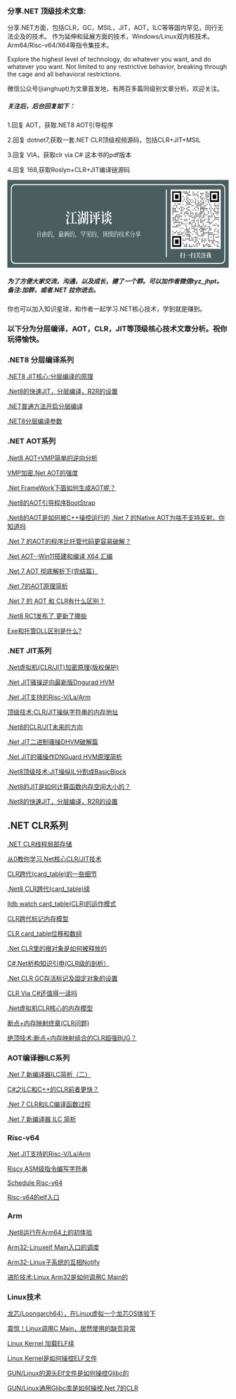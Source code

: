 ### 分享.NET 顶级技术文章:

分享.NET方面，包括CLR，GC，MSIL，JIT，AOT，ILC等等国内罕见，同行无法企及的技术。
作为延伸和延展方面的技术，Windows/Linux双内核技术。 Arm64/Risc-v64/X64等指令集技术。

Explore the highest level of technology, do whatever you want, and do whatever you want. 
Not limited to any restrictive behavior, breaking through the cage and all behavioral restrictions.

微信公众号(jianghupt)为文章首发地，有两百多篇同级别文章分析。欢迎关注。

 ##### 关注后，后台回复如下：

 1.回复 AOT，获取.NET8 AOT引导程序

 2.回复 dotnet7,获取一套.NET CLR顶级视频源码，包括CLR+JIT+MSIL

 3.回复 VIA，获取clr via C# 这本书的pdf版本

 4.回复 168,获取Roslyn+CLR+JIT编译链源码


<!--- ![image](https://github.com/tangyanzhi/CLR/blob/main/Roslyn_CLR_JIT/%E5%85%B3%E6%B3%A8%E4%BD%9C%E8%80%85.png?raw=true) -->


 <img src="https://github.com/tangyanzhi/CLR/blob/main/Roslyn_CLR_JIT/%E5%85%B3%E6%B3%A8%E4%BD%9C%E8%80%85.png?raw=true" width = "600" height = "200" alt="微信公众号，欢迎关注" align=center />

##### 为了方便大家交流，沟通，以及成长，建了一个群。可以加作者微信tyz_jhpt。备注:加群，或者.NET 拉你进去。

你也可以加入知识星球，和作者一起学习.NET核心技术，学到就是赚到。



### 以下分为分层编译，AOT，CLR，JIT等顶级核心技术文章分析。祝你玩得愉快。


### .NET8 分层编译系列
[.NET8 JIT核心:分层编译的原理](https://mp.weixin.qq.com/s?__biz=Mzg5NDYwNjU4MA==&mid=2247485453&idx=1&sn=f7c1a6198b9e24af64a6a88b80230a76&chksm=c01c4596f76bcc80ff69ce39bc691f508a118f679d64c070e12538151dde161c4f80da935724&token=2073290139&lang=zh_CN#rd)

[.Net8的快速JIT，分层编译，R2R的设置](https://mp.weixin.qq.com/s?__biz=Mzg5NDYwNjU4MA==&mid=2247484697&idx=1&sn=d4d80af9f3f9d64d959c6c403a6b5f44&chksm=c01c4882f76bc1945679229711e6a4fe52350712be7e79c40ddf0ea1fa513666ca63869820c9&token=2073290139&lang=zh_CN#rd)

[.NET普通方法开启分层编译](https://mp.weixin.qq.com/s?__biz=Mzg5NDYwNjU4MA==&mid=2247485458&idx=1&sn=18cc43c4ac550b4be88ee633dc46c118&chksm=c01c4589f76bcc9f818282e220a793aacc87da741eb278fd77a5365a06d261cd7310e21e652a&token=2073290139&lang=zh_CN#rd)

[.NET8分层编译参数](https://mp.weixin.qq.com/s?__biz=Mzg5NDYwNjU4MA==&mid=2247485462&idx=1&sn=0c334fb7d2a5e240fc921757eb2cc42d&chksm=c01c458df76bcc9bc563e8e1ab90fe2e132415f83ed995667941579523d8548f9065673389c6&token=2073290139&lang=zh_CN#rd)


### .NET AOT系列
[.Net8 AOT+VMP简单的逆向分析](https://mp.weixin.qq.com/s?__biz=Mzg5NDYwNjU4MA==&mid=2247485169&idx=1&sn=a52e359f44a7e7eea1732d7e32ecbf08&chksm=c01c4b6af76bc27cd9dbfa61a46eca65760d91e935178f400949c881b04981ad4c9512815a96&token=2073290139&lang=zh_CN#rd)

[VMP加密.Net AOT的强度](https://mp.weixin.qq.com/s?__biz=Mzg5NDYwNjU4MA==&mid=2247485119&idx=1&sn=36e081188c3678d4b26b7502d6152c2a&chksm=c01c4b24f76bc232b53432f55e0b975a68a5745a56a2a5d97103dc4810099cd34bc338523cbe&token=2073290139&lang=zh_CN#rd)

[.Net FrameWork下面如何生成AOT呢？](https://mp.weixin.qq.com/s?__biz=Mzg5NDYwNjU4MA==&mid=2247484967&idx=1&sn=3a0db011bfb8b8f8f4d7c429be3746a2&chksm=c01c4bbcf76bc2aacd720a9e9f8918c8f5b3308d6eb6372482065e264eaf71124bc989c9afaf&token=2073290139&lang=zh_CN#rd)

[.Net8的AOT引导程序BootStrap](https://mp.weixin.qq.com/s?__biz=Mzg5NDYwNjU4MA==&mid=2247484953&idx=1&sn=3d9e15f17fe5ccbfd3f36ff64a0e25c4&chksm=c01c4b82f76bc294ed18a3db625c379281f61da3e35e84ed68072aed51e92125f416468d3efb&token=2073290139&lang=zh_CN#rd)

[.Net8的AOT是如何被C++操控运行的](https://mp.weixin.qq.com/s?__biz=Mzg5NDYwNjU4MA==&mid=2247484937&idx=1&sn=a6b205e8c32c78b0364ce250f0165e7e&chksm=c01c4b92f76bc28477f740dead94a595584fd7a05d5f8559d18f32fef798c305e29fbd8736b0&token=2073290139&lang=zh_CN#rd)
[.Net 7 的Native AOT为啥不支持反射，你知道吗](https://mp.weixin.qq.com/s?__biz=Mzg5NDYwNjU4MA==&mid=2247484292&idx=1&sn=f4719530045215d544592bb3560a9eb7&chksm=c01c4e1ff76bc709436ac31defca4b88e44aa339e646eed5a8ba3fa46d0fecaddd164f32ae34&token=2073290139&lang=zh_CN#rd)

[.Net 7 的AOT的程序比托管代码更容易破解？](https://mp.weixin.qq.com/s?__biz=Mzg5NDYwNjU4MA==&mid=2247484258&idx=1&sn=44cfb21719bc01c3a5dea6ded39fd03b&chksm=c01c4ef9f76bc7ef87a974b079bf08b32812cd3f88d43bfee788b84de8b68f03bca310f2a3aa&token=2073290139&lang=zh_CN#rd)

[.Net AOT--Win11搭建和编译 X64 汇编](https://mp.weixin.qq.com/s?__biz=Mzg5NDYwNjU4MA==&mid=2247484207&idx=1&sn=07b1049302dd9e0550e4ed39b403ab60&chksm=c01c4eb4f76bc7a2994b185017d5db473a280c75aad13139c80dba2e1d0b4aeed3270e72c830&token=2073290139&lang=zh_CN#rd)

[​.Net 7 AOT 彻底解析下(完结篇）](https://mp.weixin.qq.com/s?__biz=Mzg5NDYwNjU4MA==&mid=2247484176&idx=1&sn=bc1a16254c61c3cead0188b2e081691d&chksm=c01c4e8bf76bc79d8168826b8d970d5145b54e493dbf4d8a2b0bd4399ebfe0430160c1202f54&token=2073290139&lang=zh_CN#rd)

[.Net 7的AOT原理简析](https://mp.weixin.qq.com/s?__biz=Mzg5NDYwNjU4MA==&mid=2247484156&idx=1&sn=8b7de8c492037ec94fd9893115cf3a13&chksm=c01c4f67f76bc6712eb8c395358c4f1e7daaa2e7bf497444b36d659f41ccba4ac5f0cd89779a&token=2073290139&lang=zh_CN#rd)

[.Net 7 的 AOT 和 CLR有什么区别？](https://mp.weixin.qq.com/s?__biz=Mzg5NDYwNjU4MA==&mid=2247484148&idx=1&sn=a582388f79946f51281f9aa901cbc39a&chksm=c01c4f6ff76bc679c902273e06ff7f07e78a160941aa67f9ae29b24c4411fdac391d8c7e861b&token=2073290139&lang=zh_CN#rd)

[.Net8 RC1发布了,更新了哪些](https://mp.weixin.qq.com/s?__biz=Mzg5NDYwNjU4MA==&mid=2247485224&idx=1&sn=09091463ce43ef349274ed920ad97051&chksm=c01c4ab3f76bc3a5756b3f251e022c8abf037d0c374edb851768e4d2fbfac434caf07ec50b59&token=2073290139&lang=zh_CN#rd)

[Exe和托管DLL区别是什么?](https://mp.weixin.qq.com/s?__biz=Mzg5NDYwNjU4MA==&mid=2247485106&idx=1&sn=b47e2d08b4ca5f2f87167f43f962bfcd&chksm=c01c4b29f76bc23f9705d9363800b4f229a85bf2f2cea72ec63f74277a0aa9f60c29db546b6f&token=2073290139&lang=zh_CN#rd)


### .NET JIT系列
[.Net虚拟机(CLR/JIT)加密原理(版权保护)](https://mp.weixin.qq.com/s?__biz=Mzg5NDYwNjU4MA==&mid=2247485395&idx=1&sn=b640a5e447083dc7312effe3dc28dfe9&chksm=c01c4a48f76bc35ecec1f6aa4559d8fcf8686cec2e4d489afe35f1f021cd9a8c8e436fcd5afa&token=2073290139&lang=zh_CN#rd)

[.Net JIT骚操逆向最新版Dngurad HVM](https://mp.weixin.qq.com/s?__biz=Mzg5NDYwNjU4MA==&mid=2247485387&idx=1&sn=5ea612e6590c5d19dcd95d4ec34f007c&chksm=c01c4a50f76bc3466f7b6cad8faf26473e70ef4f3ecea8b55f0a0138b8c2100eaedc956e3acb&token=2073290139&lang=zh_CN#rd)

[.Net JIT支持的Risc-V/La/Arm](https://mp.weixin.qq.com/s?__biz=Mzg5NDYwNjU4MA==&mid=2247485299&idx=1&sn=f099753e12d8199f4d91dedcb8cbb5e3&chksm=c01c4ae8f76bc3fe1e3300d7c1214026d42c8df376a2aaa08ecdc5b242bca6037e24a9e3a3d8&token=2073290139&lang=zh_CN#rd)

[顶级技术:CLR/JIT操纵字符串的内存地址](https://mp.weixin.qq.com/s?__biz=Mzg5NDYwNjU4MA==&mid=2247485147&idx=1&sn=689e5ec97e6c6ae1897399b2c9b9fd32&chksm=c01c4b40f76bc256ede4b7bc286412b19461f74cab051271506d489b0a9a18319b11b8a4b464&token=2073290139&lang=zh_CN#rd)

[.Net8的CLR/JIT未来的方向](https://mp.weixin.qq.com/s?__biz=Mzg5NDYwNjU4MA==&mid=2247485082&idx=1&sn=80adce465163face17996bcce3a4197a&chksm=c01c4b01f76bc217bdccfa201f88aed1005f2f119e9cb719176a7e06861df15f3b4068b54bee&token=2073290139&lang=zh_CN#rd)

[.Net JIT二进制骚操DHVM破解篇](https://mp.weixin.qq.com/s?__biz=Mzg5NDYwNjU4MA==&mid=2247485043&idx=1&sn=748720e33d1c0b92bb58a3bb717b9c7c&chksm=c01c4be8f76bc2feb272ff19d79bd09438efa2c87f9de618117540d2bff461b37496536e47df&token=2073290139&lang=zh_CN#rd)

[.Net JIT的骚操作DNGuard HVM原理简析](https://mp.weixin.qq.com/s?__biz=Mzg5NDYwNjU4MA==&mid=2247485008&idx=1&sn=1689fd499cf23e80f7d2c343175b2c7a&chksm=c01c4bcbf76bc2ddcb6a509e38172e764d614a7d3e38127872bf49e4a05f00dd1fcbafb10602&token=2073290139&lang=zh_CN#rd)

[.Net8顶级技术:JIT操纵IL分割成BasicBlock](https://mp.weixin.qq.com/s?__biz=Mzg5NDYwNjU4MA==&mid=2247484850&idx=1&sn=1d820fbbc617a5387d3127ba4cc409c0&chksm=c01c4829f76bc13f356daaedf4bcaa0a8dd6672ca6d3473b6fc0c9706613e0e4f3feeae6c1f5&token=2073290139&lang=zh_CN#rd)

[.Net8的JIT是如何计算函数内存空间大小的？](https://mp.weixin.qq.com/s?__biz=Mzg5NDYwNjU4MA==&mid=2247484724&idx=1&sn=da944b81252cc6b2ba2b472798709668&chksm=c01c48aff76bc1b9d9534a1c803c010e7c11c0dcd707f4c948007e3dcae7faacc7be159add58&token=2073290139&lang=zh_CN#rd)

[.Net8的快速JIT，分层编译，R2R的设置](https://mp.weixin.qq.com/s?__biz=Mzg5NDYwNjU4MA==&mid=2247484697&idx=1&sn=d4d80af9f3f9d64d959c6c403a6b5f44&chksm=c01c4882f76bc1945679229711e6a4fe52350712be7e79c40ddf0ea1fa513666ca63869820c9&token=2073290139&lang=zh_CN#rd)


## .NET CLR系列
[.NET CLR线程局部存储](https://mp.weixin.qq.com/s?__biz=Mzg5NDYwNjU4MA==&mid=2247485544&idx=1&sn=bcd03ac571849a2f7f628b99bc4fce43&chksm=c01c45f3f76bcce5413f07e8ad3bf933e6079d5b7cdfd751e0dbc4d332106abe00c703164f99&token=2073290139&lang=zh_CN#rd)

[从0教你学习.Net核心CLR/JIT技术](https://mp.weixin.qq.com/s?__biz=Mzg5NDYwNjU4MA==&mid=2247485402&idx=1&sn=125288c2a4c99fd01b3aef58bfc55224&chksm=c01c4a41f76bc357c1c1920294113865b7c406ed00de199cbee04d3cb59b4f901f152a6fe26c&token=2073290139&lang=zh_CN#rd)

[CLR跨代(card_table)的一些细节](https://mp.weixin.qq.com/s?__biz=Mzg5NDYwNjU4MA==&mid=2247485379&idx=1&sn=da9b41bfcc7a423f9bac0c9cb9b6aeb9&chksm=c01c4a58f76bc34ea7b1d0694fc0d338a3b42644362af4b8dd06938d5fe33c18f22e3585748f&token=2073290139&lang=zh_CN#rd)

[.Net8 CLR跨代(card_table)续](https://mp.weixin.qq.com/s?__biz=Mzg5NDYwNjU4MA==&mid=2247485375&idx=1&sn=ca4e2fc5b0a0edc762fb0409c3d710c4&chksm=c01c4a24f76bc332f2abe8e8570c51b73eda0b7f0d3eb4381a4ff8a4678a92bc1d2831f7f79a&token=2073290139&lang=zh_CN#rd)

[lldb watch card_table(CLR)的运作模式](https://mp.weixin.qq.com/s?__biz=Mzg5NDYwNjU4MA==&mid=2247485370&idx=1&sn=59480b2c999836322267c997623f42ee&chksm=c01c4a21f76bc33709b9010f7597b2a94fd91afcf610201074267cd26ef0c36ecfc9543f2fae&token=2073290139&lang=zh_CN#rd)

[CLR跨代标记内存模型](https://mp.weixin.qq.com/s?__biz=Mzg5NDYwNjU4MA==&mid=2247485366&idx=1&sn=682cbea6d5839255f3cc46b94b4a3300&chksm=c01c4a2df76bc33b8a2ac18caa9b1098e58b6efc285749c49dbb66d92ec766cc8b236f8f5592&token=2073290139&lang=zh_CN#rd)

[CLR card_table位移和数组](https://mp.weixin.qq.com/s?__biz=Mzg5NDYwNjU4MA==&mid=2247485362&idx=1&sn=963a15b05d9bbc297ff38f77303dd8a7&chksm=c01c4a29f76bc33f8ef340c271a5e55bf004d3ccd52301bd4caaab2705b4632477a75c695818&token=2073290139&lang=zh_CN#rd)

[.Net CLR里的根对象是如何被释放的](https://mp.weixin.qq.com/s?__biz=Mzg5NDYwNjU4MA==&mid=2247485354&idx=2&sn=41f7c083bd5df936e53939b8cce608ff&chksm=c01c4a31f76bc327dc915f73d5fc207b12ad582dd2b0f39deef0fcdff852414ff15173c5cab5&token=2073290139&lang=zh_CN#rd)

[C#.Net析构知识引申(CLR级的剖析）](https://mp.weixin.qq.com/s?__biz=Mzg5NDYwNjU4MA==&mid=2247485332&idx=1&sn=0120f1eb67af0859af49c2021bbc8c8c&chksm=c01c4a0ff76bc319303032d7427b3e56b68bb8a092d96d359c167eb97e1b504c7256a8c28020&token=2073290139&lang=zh_CN#rd)

[.Net CLR GC存活标记及固定对象的设置](https://mp.weixin.qq.com/s?__biz=Mzg5NDYwNjU4MA==&mid=2247485231&idx=1&sn=e335f007c21f7343dc7ecf91508bd0c1&chksm=c01c4ab4f76bc3a214fa49e20ce8c0eea8a0151f6c345e644ba1b92413c9fddbc564dae5bc80&token=2073290139&lang=zh_CN#rd)

[CLR Via C#还值得一读吗](https://mp.weixin.qq.com/s?__biz=Mzg5NDYwNjU4MA==&mid=2247485187&idx=1&sn=68e2a3dedd3a112d5f4cc9e5da6788e4&chksm=c01c4a98f76bc38e87db6ad571e70a032c5c3d04918ecf4511d44d31fbd4af60e3e79ef2473a&token=2073290139&lang=zh_CN#rd)

[.Net虚拟机CLR核心的内存模型](https://mp.weixin.qq.com/s?__biz=Mzg5NDYwNjU4MA==&mid=2247484913&idx=1&sn=34ae068d421506090727fbc1c6c4a8ca&chksm=c01c486af76bc17c098ef4b5ec3e4df85d8472dd62b8e9194ed1aad579ae556ed2914e6a8072&token=2073290139&lang=zh_CN#rd)

[断点+内存映射终章(CLR问题)](https://mp.weixin.qq.com/s?__biz=Mzg5NDYwNjU4MA==&mid=2247484900&idx=1&sn=7e42d04f00f270040f8bc07654782222&chksm=c01c487ff76bc16974c6b0e485becd6beaf3d67a6066eab9f43730b6a6bc5a3515592741fc09&token=2073290139&lang=zh_CN#rd)

[绝顶技术:断点+内存映射组合的CLR超强BUG？](https://mp.weixin.qq.com/s?__biz=Mzg5NDYwNjU4MA==&mid=2247484891&idx=1&sn=588b1b1d9de96c95c19b7cd6cc7425f6&chksm=c01c4840f76bc1564aa345caa0e4bd3a88609d6a72010032987c2291d6e28f14cdbd59065f63&token=2073290139&lang=zh_CN#rd)


### AOT编译器ILC系列
[.Net 7 新编译器ILC简析（二）](https://mp.weixin.qq.com/s?__biz=Mzg5NDYwNjU4MA==&mid=2247484241&idx=1&sn=165780e1be66a3dba73f53bfb967ad18&chksm=c01c4ecaf76bc7dcffb2b3c145aa5b9de555d651386abb5932b94882a6baf34b35c764a85f71&token=2073290139&lang=zh_CN#rd)

[C#之ILC和C++的CLR前者更快？](https://mp.weixin.qq.com/s?__biz=Mzg5NDYwNjU4MA==&mid=2247484215&idx=1&sn=107e876fb36b56180b262eaf2c58ba36&chksm=c01c4eacf76bc7bae560e748e8eba911922e0349f0f46ce552d7aaf6a8fbbcf2947a6d95cc11&token=2073290139&lang=zh_CN#rd)

[.Net 7 CLR和ILC编译函数过程](https://mp.weixin.qq.com/s?__biz=Mzg5NDYwNjU4MA==&mid=2247484196&idx=1&sn=8041d7f57fa38093575db75226da2ded&chksm=c01c4ebff76bc7a946e7586b059c51b024b36a01d5eb318742de0c288766486187e0ec7ca591&token=2073290139&lang=zh_CN#rd)

[.Net 7 新编译器 ILC 简析](https://mp.weixin.qq.com/s?__biz=Mzg5NDYwNjU4MA==&mid=2247484180&idx=1&sn=418cc4dc2d124a107f52c34739181e50&chksm=c01c4e8ff76bc79991e1b1086487f5a60d0068c358969c47945843ac88be74aa90de38ed9302&token=2073290139&lang=zh_CN#rd)


### Risc-v64
[.Net JIT支持的Risc-V/La/Arm](https://mp.weixin.qq.com/s?__biz=Mzg5NDYwNjU4MA==&mid=2247485299&idx=1&sn=f099753e12d8199f4d91dedcb8cbb5e3&chksm=c01c4ae8f76bc3fe1e3300d7c1214026d42c8df376a2aaa08ecdc5b242bca6037e24a9e3a3d8&token=2073290139&lang=zh_CN#rd)

[Riscv ASM级指令编写字符串](https://mp.weixin.qq.com/s?__biz=Mzg5NDYwNjU4MA==&mid=2247484622&idx=1&sn=e86f482f9c7b14dd54d9e3b7bb9cdf3a&chksm=c01c4955f76bc04396e3efba8feb23584644e7819d318eda2e70287017d68bd87fc918717cff&token=2073290139&lang=zh_CN#rd)

[Schedule Risc-v64](https://mp.weixin.qq.com/s?__biz=Mzg5NDYwNjU4MA==&mid=2247484586&idx=1&sn=42f3dc5e04c7abfb9ef3bc93c124f2c2&chksm=c01c4931f76bc027c8c03093195a96875e4a5cbb931118dd7a3553887203a2cb7aca95001982&token=2073290139&lang=zh_CN#rd)

[Risc-v64的elf入口](https://mp.weixin.qq.com/s?__biz=Mzg5NDYwNjU4MA==&mid=2247484573&idx=1&sn=84ec4376226758cdcb6d56572912b44d&chksm=c01c4906f76bc01042127e6398fda037a6e8e2e4e785be4941c6fee3f93c44ad8414d10dba03&token=2073290139&lang=zh_CN#rd)

### Arm
[.Net8运行在Arm64上的初体验](https://mp.weixin.qq.com/s?__biz=Mzg5NDYwNjU4MA==&mid=2247484648&idx=1&sn=e0d10fdd084cdbc6eb9abdb21e365933&chksm=c01c4973f76bc06504d960bf7faf25d322aa83f61261f456bc82cf1ce18ed9c2beebe6f4ce19&token=2073290139&lang=zh_CN#rd)

[Arm32-Linuxelf Main入口的调度](https://mp.weixin.qq.com/s?__biz=Mzg5NDYwNjU4MA==&mid=2247484563&idx=1&sn=f0a87e32ab32facbc0cb95001076db3b&chksm=c01c4908f76bc01e8badf5cf1ba3e4cee7751053c75b5864c51e901ed11736597834ea6d296e&token=2073290139&lang=zh_CN#rd)

[Arm32-Linux子系统的互相Notify](https://mp.weixin.qq.com/s?__biz=Mzg5NDYwNjU4MA==&mid=2247484558&idx=1&sn=9f12b4afc06d01e28d897fc155fc0b2f&chksm=c01c4915f76bc003af86467e316f38e76f178463275cd7b304532a3b6df08c7f6cba58cb0140&token=2073290139&lang=zh_CN#rd)

[进阶技术:Linux Arm32是如何调用C Main的](https://mp.weixin.qq.com/s?__biz=Mzg5NDYwNjU4MA==&mid=2247484549&idx=1&sn=c12e9ad7f3a1eab8e860c1f71b1f2c8c&chksm=c01c491ef76bc00811a4d5c54975fdd36093c3f07944223a8367397be0a8e70f108f818a8aeb&token=2073290139&lang=zh_CN#rd)


### Linux技术

[龙芯(Loongarch64），在Linux虚拟一个龙芯OS体验下](https://mp.weixin.qq.com/s?__biz=Mzg5NDYwNjU4MA==&mid=2247484659&idx=1&sn=d88eabe5b90c5443de53280544350104&chksm=c01c4968f76bc07e7e415ad46ffb57d1137ee01bebc0b6ae6ce7bf9793c24c41bd78d49cece5&token=2073290139&lang=zh_CN#rd)

[震惊！Linux调用C Main，居然使用的缺页异常](https://mp.weixin.qq.com/s?__biz=Mzg5NDYwNjU4MA==&mid=2247484490&idx=1&sn=ec958046ce34c4a608f7757f35a7fa77&chksm=c01c49d1f76bc0c7de20c6d51dfa7c3ee7ae852f20367a74fed86a3eed8de2e2bc0e68745a98&token=2073290139&lang=zh_CN#rd)

[Linux Kernel 加载ELF续](https://mp.weixin.qq.com/s?__biz=Mzg5NDYwNjU4MA==&mid=2247484447&idx=1&sn=abcf3533893a9943e5992bc3b2e6f13e&chksm=c01c4984f76bc092e871e8ba9aa4c2185292a5eba3b60f2231f03a7c7169d05bbd7e36414366&token=2073290139&lang=zh_CN#rd)

[Linux Kernel是如何操控ELF文件](https://mp.weixin.qq.com/s?__biz=Mzg5NDYwNjU4MA==&mid=2247484437&idx=1&sn=22ccf5fdbaa22a00833dad48616a37ec&chksm=c01c498ef76bc0980444d01bc932b36a2421adf11a2973d75a9512f970063a935edbf86dc08c&token=2073290139&lang=zh_CN#rd)

[GUN/Linux的源头Elf文件是如何操控Glibc的](https://mp.weixin.qq.com/s?__biz=Mzg5NDYwNjU4MA==&mid=2247484429&idx=1&sn=7a2c1ab1d1a6e62f9223cbfff3a1294a&chksm=c01c4996f76bc08048b6a9e65b71f2886237845b26c13cafb6c1565b01085668d0cf2ff9bab9&token=2073290139&lang=zh_CN#rd)

[GUN/Linux通用Glibc库是如何操控.Net 7的CLR](https://mp.weixin.qq.com/s?__biz=Mzg5NDYwNjU4MA==&mid=2247484418&idx=1&sn=73ea43d79ff234c8890e31e3f02d42c5&chksm=c01c4999f76bc08f215b1453685e373d95a9ae95830cf00b19697338678a23c76c9bce0bb135&token=2073290139&lang=zh_CN#rd)



